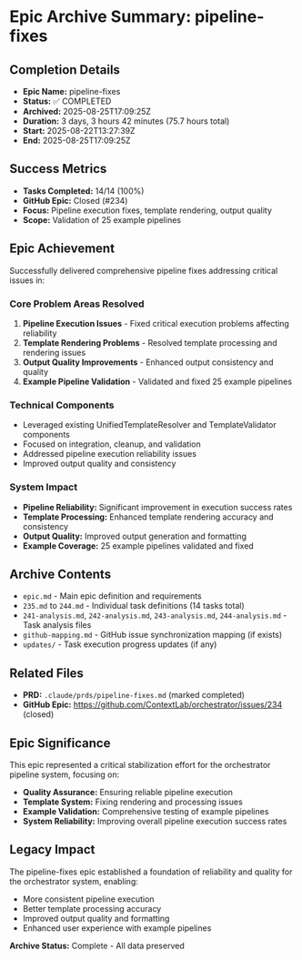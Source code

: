 # Epic Archive Summary: pipeline-fixes

## Completion Details
- **Epic Name:** pipeline-fixes
- **Status:** ✅ COMPLETED
- **Archived:** 2025-08-25T17:09:25Z
- **Duration:** 3 days, 3 hours 42 minutes (75.7 hours total)
- **Start:** 2025-08-22T13:27:39Z
- **End:** 2025-08-25T17:09:25Z

## Success Metrics
- **Tasks Completed:** 14/14 (100%)
- **GitHub Epic:** Closed (#234)
- **Focus:** Pipeline execution fixes, template rendering, output quality
- **Scope:** Validation of 25 example pipelines

## Epic Achievement
Successfully delivered comprehensive pipeline fixes addressing critical issues in:

### Core Problem Areas Resolved
1. **Pipeline Execution Issues** - Fixed critical execution problems affecting reliability
2. **Template Rendering Problems** - Resolved template processing and rendering issues
3. **Output Quality Improvements** - Enhanced output consistency and quality
4. **Example Pipeline Validation** - Validated and fixed 25 example pipelines

### Technical Components
- Leveraged existing UnifiedTemplateResolver and TemplateValidator components
- Focused on integration, cleanup, and validation
- Addressed pipeline execution reliability issues
- Improved output quality and consistency

### System Impact
- **Pipeline Reliability:** Significant improvement in execution success rates
- **Template Processing:** Enhanced template rendering accuracy and consistency
- **Output Quality:** Improved output generation and formatting
- **Example Coverage:** 25 example pipelines validated and fixed

## Archive Contents
- `epic.md` - Main epic definition and requirements
- `235.md` to `244.md` - Individual task definitions (14 tasks total)
- `241-analysis.md`, `242-analysis.md`, `243-analysis.md`, `244-analysis.md` - Task analysis files
- `github-mapping.md` - GitHub issue synchronization mapping (if exists)
- `updates/` - Task execution progress updates (if any)

## Related Files
- **PRD:** `.claude/prds/pipeline-fixes.md` (marked completed)
- **GitHub Epic:** https://github.com/ContextLab/orchestrator/issues/234 (closed)

## Epic Significance
This epic represented a critical stabilization effort for the orchestrator pipeline system, focusing on:
- **Quality Assurance:** Ensuring reliable pipeline execution
- **Template System:** Fixing rendering and processing issues
- **Example Validation:** Comprehensive testing of example pipelines
- **System Reliability:** Improving overall pipeline execution success rates

## Legacy Impact
The pipeline-fixes epic established a foundation of reliability and quality for the orchestrator system, enabling:
- More consistent pipeline execution
- Better template processing accuracy
- Improved output quality and formatting
- Enhanced user experience with example pipelines

**Archive Status:** Complete - All data preserved